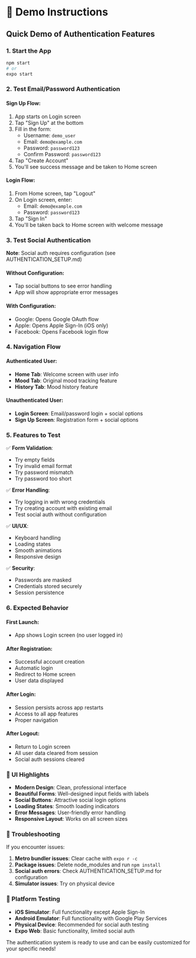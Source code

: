 # 🎯 Demo Instructions

## Quick Demo of Authentication Features

### 1. **Start the App**
```bash
npm start
# or
expo start
```

### 2. **Test Email/Password Authentication**

#### Sign Up Flow:
1. App starts on Login screen
2. Tap "Sign Up" at the bottom
3. Fill in the form:
   - Username: `demo_user`
   - Email: `demo@example.com`
   - Password: `password123`
   - Confirm Password: `password123`
4. Tap "Create Account"
5. You'll see success message and be taken to Home screen

#### Login Flow:
1. From Home screen, tap "Logout"
2. On Login screen, enter:
   - Email: `demo@example.com`
   - Password: `password123`
3. Tap "Sign In"
4. You'll be taken back to Home screen with welcome message

### 3. **Test Social Authentication**

**Note**: Social auth requires configuration (see AUTHENTICATION_SETUP.md)

#### Without Configuration:
- Tap social buttons to see error handling
- App will show appropriate error messages

#### With Configuration:
- Google: Opens Google OAuth flow
- Apple: Opens Apple Sign-In (iOS only)
- Facebook: Opens Facebook login flow

### 4. **Navigation Flow**

#### Authenticated User:
- **Home Tab**: Welcome screen with user info
- **Mood Tab**: Original mood tracking feature
- **History Tab**: Mood history feature

#### Unauthenticated User:
- **Login Screen**: Email/password login + social options
- **Sign Up Screen**: Registration form + social options

### 5. **Features to Test**

✅ **Form Validation**:
- Try empty fields
- Try invalid email format
- Try password mismatch
- Try password too short

✅ **Error Handling**:
- Try logging in with wrong credentials
- Try creating account with existing email
- Test social auth without configuration

✅ **UI/UX**:
- Keyboard handling
- Loading states
- Smooth animations
- Responsive design

✅ **Security**:
- Passwords are masked
- Credentials stored securely
- Session persistence

### 6. **Expected Behavior**

#### First Launch:
- App shows Login screen (no user logged in)

#### After Registration:
- Successful account creation
- Automatic login
- Redirect to Home screen
- User data displayed

#### After Login:
- Session persists across app restarts
- Access to all app features
- Proper navigation

#### After Logout:
- Return to Login screen
- All user data cleared from session
- Social auth sessions cleared

### 🎨 UI Highlights

- **Modern Design**: Clean, professional interface
- **Beautiful Forms**: Well-designed input fields with labels
- **Social Buttons**: Attractive social login options
- **Loading States**: Smooth loading indicators
- **Error Messages**: User-friendly error handling
- **Responsive Layout**: Works on all screen sizes

### 🔧 Troubleshooting

If you encounter issues:

1. **Metro bundler issues**: Clear cache with `expo r -c`
2. **Package issues**: Delete node_modules and run `npm install`
3. **Social auth errors**: Check AUTHENTICATION_SETUP.md for configuration
4. **Simulator issues**: Try on physical device

### 📱 Platform Testing

- **iOS Simulator**: Full functionality except Apple Sign-In
- **Android Emulator**: Full functionality with Google Play Services
- **Physical Device**: Recommended for social auth testing
- **Expo Web**: Basic functionality, limited social auth

The authentication system is ready to use and can be easily customized for your specific needs!
